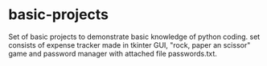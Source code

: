 # basic-projects
Set of basic projects to demonstrate basic knowledge of python coding.
set consists of expense tracker made in tkinter GUI, "rock, paper an scissor" game and password manager with attached file passwords.txt.
